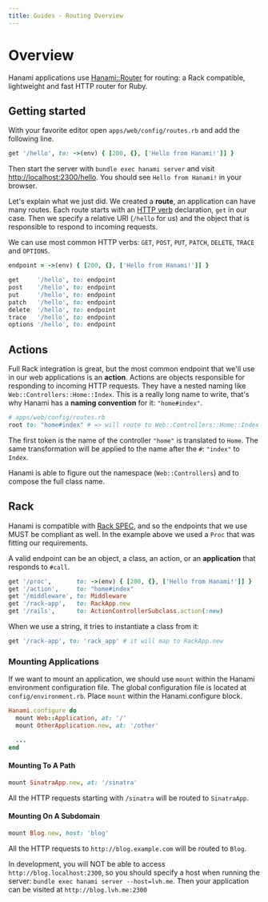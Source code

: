 ```yaml
---
title: Guides - Routing Overview
---
```


# Overview

Hanami applications use [Hanami::Router](https://github.com/hanami/router) for routing: a Rack compatible, lightweight and fast HTTP router for Ruby.

## Getting started

With your favorite editor open `apps/web/config/routes.rb` and add the following line.

```ruby
get '/hello', to: ->(env) { [200, {}, ['Hello from Hanami!']] }
```

Then start the server with `bundle exec hanami server` and visit [http://localhost:2300/hello](http://localhost:2300/hello).
You should see `Hello from Hanami!` in your browser.

Let's explain what we just did.
We created a **route**, an application can have many routes.
Each route starts with an [HTTP verb](http://www.w3.org/Protocols/rfc2616/rfc2616-sec9.html) declaration, `get` in our case.
Then we specify a relative URI (`/hello` for us) and the object that is responsible to respond to incoming requests.

We can use most common HTTP verbs: `GET`, `POST`, `PUT`, `PATCH`, `DELETE`, `TRACE` and `OPTIONS`.

```ruby
endpoint = ->(env) { [200, {}, ['Hello from Hanami!']] }

get     '/hello', to: endpoint
post    '/hello', to: endpoint
put     '/hello', to: endpoint
patch   '/hello', to: endpoint
delete  '/hello', to: endpoint
trace   '/hello', to: endpoint
options '/hello', to: endpoint
```

## Actions

Full Rack integration is great, but the most common endpoint that we'll use in our web applications is an **action**.
Actions are objects responsible for responding to incoming HTTP requests.
They have a nested naming like `Web::Controllers::Home::Index`.
This is a really long name to write, that's why Hanami has a **naming convention** for it: `"home#index"`.

```ruby
# apps/web/config/routes.rb
root to: "home#index" # => will route to Web::Controllers::Home::Index
```

The first token is the name of the controller `"home"` is translated to `Home`.
The same transformation will be applied to the name after the `#`: `"index"` to `Index`.

Hanami is able to figure out the namespace (`Web::Controllers`) and to compose the full class name.

## Rack

Hanami is compatible with [Rack SPEC](http://www.rubydoc.info/github/rack/rack/master/file/SPEC), and so the endpoints that we use MUST be compliant as well.
In the example above we used a `Proc` that was fitting our requirements.

A valid endpoint can be an object, a class, an action, or an **application** that responds to `#call`.

```ruby
get '/proc',       to: ->(env) { [200, {}, ['Hello from Hanami!']] }
get '/action',     to: "home#index"
get '/middleware', to: Middleware
get '/rack-app',   to: RackApp.new
get '/rails',      to: ActionControllerSubclass.action(:new)
```

When we use a string, it tries to instantiate a class from it:

```ruby
get '/rack-app', to: 'rack_app' # it will map to RackApp.new
```

### Mounting Applications

If we want to mount an application, we should use `mount` within the Hanami environment configuration file. The global configuration file is located at `config/environment.rb`. Place `mount` within the Hanami.configure block.

```ruby
Hanami.configure do
  mount Web::Application, at: '/'
  mount OtherApplication.new, at: '/other'

  ...
end
```

#### Mounting To A Path

```ruby
mount SinatraApp.new, at: '/sinatra'
```

All the HTTP requests starting with `/sinatra` will be routed to `SinatraApp`.

#### Mounting On A Subdomain

```ruby
mount Blog.new, host: 'blog'
```

All the HTTP requests to `http://blog.example.com` will be routed to `Blog`.

<p class="notice">
  In development, you will NOT be able to access <code>http://blog.localhost:2300</code>,
  so you should specify a host when running the server:
  <code>bundle exec hanami server --host=lvh.me</code>.
  Then your application can be visited at <code>http://blog.lvh.me:2300</code>
</p>
